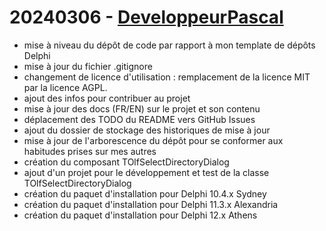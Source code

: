# 20240306 - [DeveloppeurPascal](https://github.com/DeveloppeurPascal)

* mise à niveau du dépôt de code par rapport à mon template de dépôts Delphi
* mise à jour du fichier .gitignore
* changement de licence d'utilisation : remplacement de la licence MIT par la licence AGPL.
* ajout des infos pour contribuer au projet
* mise à jour des docs (FR/EN) sur le projet et son contenu
* déplacement des TODO du README vers GitHub Issues
* ajout du dossier de stockage des historiques de mise à jour
* mise à jour de l'arborescence du dépôt pour se conformer aux habitudes prises sur mes autres
* création du composant TOlfSelectDirectoryDialog
* ajout d'un projet pour le développement et test de la classe TOlfSelectDirectoryDialog
* création du paquet d'installation pour Delphi 10.4.x Sydney
* création du paquet d'installation pour Delphi 11.3.x Alexandria
* création du paquet d'installation pour Delphi 12.x Athens
